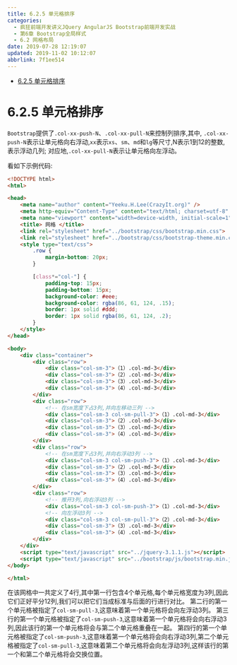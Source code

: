 ```yaml
---
title: 6.2.5 单元格排序
categories: 
  - 疯狂前端开发讲义JQuery AngularJS Bootstrap前端开发实战
  - 第6章 Bootstrap全局样式
  - 6.2 网格布局
date: 2019-07-28 12:19:07
updated: 2019-11-02 10:12:07
abbrlink: 7f1ee514
---
```

<div id='my_toc'>

- [6.2.5 单元格排序](/JavaReadingNotes/7f1ee514/#6-2-5-单元格排序)

</div>
<!--more-->
<script>if (navigator.platform.toLowerCase() == 'win32'){document.getElementById('my_toc').style.display = 'none';}</script>

<!--end-->
<!--SSTStart-->
<!--SSTStart-->
# 6.2.5 单元格排序 #
`Bootstrap`提供了`.col-xx-push-N`、`.col-xx-pull-N`来控制列排序,其中,
`.col-xx-push-N`表示让单元格向右浮动,`xx`表示`xs`、`sm`、`md`和`lg`等尺寸,N表示1到12的整数,表示浮动几列;
对应地,`.col-xx-pull-N`表示让单元格向左浮动。
<!--SSTStop-->
看如下示例代码:
```html
<!DOCTYPE html>
<html>

<head>
    <meta name="author" content="Yeeku.H.Lee(CrazyIt.org)" />
    <meta http-equiv="Content-Type" content="text/html; charset=utf-8" />
    <meta name="viewport" content="width=device-width, initial-scale=1">
    <title> 网格 </title>
    <link rel="stylesheet" href="../bootstrap/css/bootstrap.min.css">
    <link rel="stylesheet" href="../bootstrap/css/bootstrap-theme.min.css">
    <style type="text/css">
        .row {
            margin-bottom: 20px;
        }

        [class*="col-"] {
            padding-top: 15px;
            padding-bottom: 15px;
            background-color: #eee;
            background-color: rgba(86, 61, 124, .15);
            border: 1px solid #ddd;
            border: 1px solid rgba(86, 61, 124, .2);
        }
    </style>
</head>

<body>
    <div class="container">
        <div class="row">
            <div class="col-sm-3">（1）.col-md-3</div>
            <div class="col-sm-3">（2）.col-md-3</div>
            <div class="col-sm-3">（3）.col-md-3</div>
            <div class="col-sm-3">（4）.col-md-3</div>
        </div>
        <div class="row">
            <!-- 在sm宽度下占3列,并向左移动三列 -->
            <div class="col-sm-3 col-sm-pull-3">（1）.col-md-3</div>
            <div class="col-sm-3">（2）.col-md-3</div>
            <div class="col-sm-3">（3）.col-md-3</div>
            <div class="col-sm-3">（4）.col-md-3</div>
        </div>
        <div class="row">
            <!-- 在sm宽度下占3列,并向右浮动3列 -->
            <div class="col-sm-3 col-sm-push-3">（1）.col-md-3</div>
            <div class="col-sm-3">（2）.col-md-3</div>
            <div class="col-sm-3">（3）.col-md-3</div>
            <div class="col-sm-3">（4）.col-md-3</div>
        </div>
        <div class="row">
            <!-- 推开3列,向右浮动3列 -->
            <div class="col-sm-3 col-sm-push-3">（1）.col-md-3</div>
            <!-- 向左浮动3列 -->
            <div class="col-sm-3 col-sm-pull-3">（2）.col-md-3</div>
            <div class="col-sm-3">（3）.col-md-3</div>
            <div class="col-sm-3">（4）.col-md-3</div>
        </div>
    </div>
    <script type="text/javascript" src="../jquery-3.1.1.js"></script>
    <script type="text/javascript" src="../bootstrap/js/bootstrap.min.js"></script>
</body>

</html>
```
在该网格中一共定义了4行,其中第一行包含4个单元格,每个单元格宽度为3列,因此它们正好平分12列,我们可以把它们当成标准与后面的行进行对比。
第二行的第一个单元格被指定了`col-sm-pull-3`,这意味着第一个单元格将会向左浮动3列。
第三行的第一个单元格被指定了`col-sm-push-3`,这意味着第一个单元格将会向右浮动3列,因此该行的第一个单元格将会与第二个单元格重叠在一起。
第四行的第一个单元格被指定了`col-sm-push-3`,这意味着第一个单元格将会向右浮动3列,第二个单元格被指定了`col-sm-pull-3`,这意味着第二个单元格将会向左浮动3列,这样该行的第一个和第二个单元格将会交换位置。

<!--SSTStop-->
